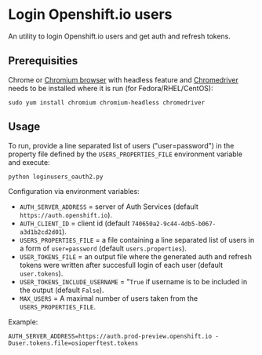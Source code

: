 Login Openshift.io users
========================

An utility to login Openshift.io users and get auth and refresh tokens.

Prerequisities
--------------

Chrome or [Chromium browser](https://www.chromium.org/Home) with headless feature and [Chromedriver](https://sites.google.com/a/chromium.org/chromedriver/) needs to be installed where it is run (for Fedora/RHEL/CentOS):

```shell
sudo yum install chromium chromium-headless chromedriver
```

Usage
-----

To run, provide a line separated list of users ("user=password") in the property file defined by the `USERS_PROPERTIES_FILE` environment variable and execute:

```shell
python loginusers_oauth2.py
```

Configuration via environment variables:

* `AUTH_SERVER_ADDRESS` = server of Auth Services (default `https://auth.openshift.io`).
* `AUTH_CLIENT_ID` = client id (default `740650a2-9c44-4db5-b067-a3d1b2cd2d01`).
* `USERS_PROPERTIES_FILE` = a file containing a line separated list of users in a form of `user=password` (default `users.properties`).
* `USER_TOKENS_FILE` = an output file where the generated auth and refresh tokens were written after succesfull login of each user (default `user.tokens`).
* `USER_TOKENS_INCLUDE_USERNAME` = "`True` if username is to be included in the output (default `False`).
* `MAX_USERS` = A maximal number of users taken from the `USERS_PROPERTIES_FILE`.

Example:

```shell
AUTH_SERVER_ADDRESS=https://auth.prod-preview.openshift.io -Duser.tokens.file=osioperftest.tokens
```

